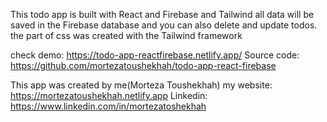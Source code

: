 This todo app is built with React and Firebase and Tailwind
all data will be saved in the Firebase database and you can also delete and update todos.
the part of css was created with the Tailwind framework

check demo: https://todo-app-reactfirebase.netlify.app/
Source code: https://github.com/mortezatoushekhah/todo-app-react-firebase

This app was created by me(Morteza Toushekhah) 
my website: https://mortezatoushekhah.netlify.app 
Linkedin: https://www.linkedin.com/in/mortezatoshekhah

